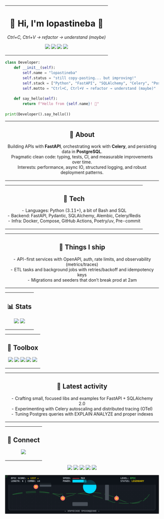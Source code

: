 <table align="center" width="680"><tr><td>
<h1 align="center">👋 Hi, I'm lopastineba 🐍</h1>
<p align="center">
  <em>Ctrl+C, Ctrl+V → refactor → understand (maybe)</em>
</p>
  <p align="center">
  <img src="https://img.shields.io/badge/Backend-Python%20%7C%20FastAPI-informational?logo=python&logoColor=white&color=3776AB" />
  <img src="https://img.shields.io/badge/ORM-SQLAlchemy-informational?logo=alchemy&logoColor=white&color=E34F26" />
  <img src="https://img.shields.io/badge/Task%20Queue-Celery-informational?logo=celery&logoColor=white&color=37814A" />
  <img src="https://img.shields.io/badge/DB-PostgreSQL-informational?logo=postgresql&logoColor=white&color=4169E1" />
</p>

</td></tr></table>

```python
class Developer:
    def __init__(self):
        self.name = "lopastineba"
        self.status = "still copy-pasting... but improving!"
        self.stack = ["Python", "FastAPI", "SQLAlchemy", "Celery", "PostgreSQL"]
        self.motto = "Ctrl+C, Ctrl+V → refactor → understand (maybe)"

    def say_hello(self):
        return f"Hello from {self.name}! 🐍"

print(Developer().say_hello())

```
<table align="center" width="680"><tr><td>
<h2 align="center">🧭 About</h2>
<p align="center">
Building APIs with <b>FastAPI</b>, orchestrating work with <b>Celery</b>, and persisting data in <b>PostgreSQL</b>.<br>
Pragmatic clean code: typing, tests, CI, and measurable improvements over time.<br>
Interests: performance, async IO, structured logging, and robust deployment patterns.
</p>
</td></tr></table>

<table align="center" width="680"><tr><td>
<h2 align="center">🧰 Tech</h2>
<p align="center">
- Languages: Python (3.11+), a bit of Bash and SQL<br>
- Backend: FastAPI, Pydantic, SQLAlchemy, Alembic, Celery/Redis<br>
- Infra: Docker, Compose, GitHub Actions, Poetry/uv, Pre-commit
</p>
</td></tr></table>

<table align="center" width="680"><tr><td>
<h2 align="center">🚢 Things I ship</h2>
<p align="center">
- API-first services with OpenAPI, auth, rate limits, and observability (metrics/traces)<br>
- ETL tasks and background jobs with retries/backoff and idempotency keys<br>
- Migrations and seeders that don’t break prod at 2am
</p>
</td></tr></table>

<table align="center" width="680"><tr><td>
<h2 align="center">📊 Stats</h2>
<p align="center">
<img width="49%" src="https://github-readme-stats.vercel.app/api?username=lopastineba&show_icons=true&theme=transparent&hide_border=true" />
<img width="49%" src="https://github-readme-streak-stats.herokuapp.com?user=lopastineba&theme=transparent&hide_border=true" />
</p>
</td></tr></table>

<table align="center" width="680"><tr><td>
<h2 align="center">🧱 Toolbox</h2>
<p align="center">
<img src="https://img.shields.io/badge/Editor-Neovim%20%7C%20VS%20Code-3C3C3C?logo=visualstudiocode&logoColor=white" />
<img src="https://img.shields.io/badge/Pkg-Poetry%20%7C%20uv-60A5FA?logo=poetry&logoColor=white" />
<img src="https://img.shields.io/badge/CI-GitHub%20Actions-2088FF?logo=githubactions&logoColor=white" />
<img src="https://img.shields.io/badge/Container-Docker-2496ED?logo=docker&logoColor=white" />
<img src="https://img.shields.io/badge/Testing-Pytest-0A9EDC?logo=pytest&logoColor=white" />
</p>
</td></tr></table>

<table align="center" width="680"><tr><td>
<h2 align="center">🧪 Latest activity</h2>
<p align="center">
- Crafting small, focused libs and examples for FastAPI + SQLAlchemy 2.0<br>
- Experimenting with Celery autoscaling and distributed tracing (OTel)<br>
- Tuning Postgres queries with EXPLAIN ANALYZE and proper indexes
</p>
</td></tr></table>

<table align="center" width="680"><tr><td>
<h2 align="center">🔗 Connect</h2>
<p align="center">
<a href="https://github.com/lopastineba">
<img src="https://img.shields.io/badge/GitHub-lopastineba-161B22?logo=github" />
</a>
</p>
</td></tr></table>

<p align="center">
<img src="https://img.shields.io/badge/Python-3776AB?logo=python&logoColor=white&style=for-the-badge" />
<img src="https://img.shields.io/badge/FastAPI-009688?logo=fastapi&logoColor=white&style=for-the-badge" />
<img src="https://img.shields.io/badge/Celery-F86C2A?logo=celery&logoColor=white&style=for-the-badge" />
<img src="https://img.shields.io/badge/PostgreSQL-4169E1?logo=postgresql&logoColor=white&style=for-the-badge" />
<img src="https://img.shields.io/badge/Docker-2496ED?logo=docker&logoColor=white&style=for-the-badge" />
</p>

<p align="center">
<picture>
<source media="(prefers-color-scheme: dark)" srcset="https://raw.githubusercontent.com/lopastineba/lopastineba/output/github-snake-dark.svg" />
<source media="(prefers-color-scheme: light)" srcset="https://raw.githubusercontent.com/lopastineba/lopastineba/output/github-snake.svg" />
<img src="https://raw.githubusercontent.com/lopastineba/lopastineba/output/github-snake.svg" alt="GitHub Contribution Snake" width="880" />
</picture>
</p>

